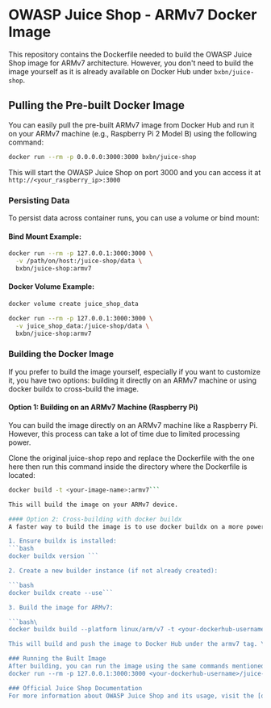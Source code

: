 # OWASP Juice Shop - ARMv7 Docker Image

This repository contains the Dockerfile needed to build the OWASP Juice Shop image for ARMv7 architecture. However, you don't need to build the image yourself as it is already available on Docker Hub under `bxbn/juice-shop`.

## Pulling the Pre-built Docker Image

You can easily pull the pre-built ARMv7 image from Docker Hub and run it on your ARMv7 machine (e.g., Raspberry Pi 2 Model B) using the following command:

```bash
docker run --rm -p 0.0.0.0:3000:3000 bxbn/juice-shop
```

This will start the OWASP Juice Shop on port 3000 and you can access it at `http://<your_raspberry_ip>:3000`

### Persisting Data

To persist data across container runs, you can use a volume or bind mount:

#### Bind Mount Example:

```bash
docker run --rm -p 127.0.0.1:3000:3000 \
  -v /path/on/host:/juice-shop/data \
  bxbn/juice-shop:armv7
```

#### Docker Volume Example:

```bash
docker volume create juice_shop_data

docker run --rm -p 127.0.0.1:3000:3000 \
  -v juice_shop_data:/juice-shop/data \
  bxbn/juice-shop:armv7
```

### Building the Docker Image

If you prefer to build the image yourself, especially if you want to customize it, you have two options: building it directly on an ARMv7 machine or using docker buildx to cross-build the image.

#### Option 1: Building on an ARMv7 Machine (Raspberry Pi)

You can build the image directly on an ARMv7 machine like a Raspberry Pi. However, this process can take a lot of time due to limited processing power.

Clone the original juice-shop repo and replace the Dockerfile with the one here then run this command inside the directory where the Dockerfile is located:

````bash
docker build -t <your-image-name>:armv7```

This will build the image on your ARMv7 device.

#### Option 2: Cross-building with docker buildx
A faster way to build the image is to use docker buildx on a more powerful machine (like your laptop or desktop) to cross-compile the image for ARMv7. Here's how you can do it:

1. Ensure buildx is installed:
```bash
docker buildx version ```

2. Create a new builder instance (if not already created):

```bash
docker buildx create --use```

3. Build the image for ARMv7:

```bash\
docker buildx build --platform linux/arm/v7 -t <your-dockerhub-username>/juice-shop:armv7 --push .```

This will build and push the image to Docker Hub under the armv7 tag. You can replace <your-dockerhub-username> with your actual Docker Hub username.

### Running the Built Image
After building, you can run the image using the same commands mentioned above:
docker run --rm -p 127.0.0.1:3000:3000 <your-dockerhub-username>/juice-shop

### Official Juice Shop Documentation
For more information about OWASP Juice Shop and its usage, visit the [official documentation](https://owasp-juice.shop/).
````
